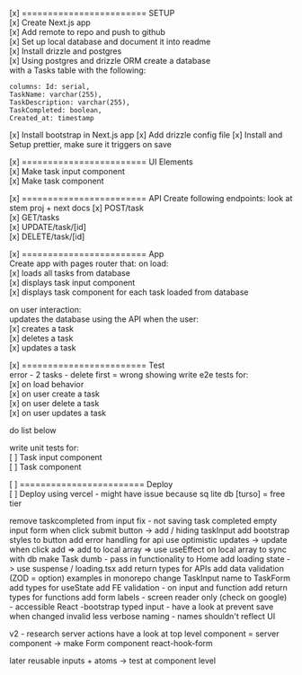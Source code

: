 [x] ======================== SETUP  
[x] Create Next.js app  
[x] Add remote to repo and push to github  
[x] Set up local database and document it into readme  
[x] Install drizzle and postgres  
[x] Using postgres and drizzle ORM create a database  
with a Tasks table with the following:

    columns: Id: serial,
    TaskName: varchar(255),
    TaskDescription: varchar(255),
    TaskCompleted: boolean,
    Created_at: timestamp

[x] Install bootstrap in Next.js app
[x] Add drizzle config file
[x] Install and Setup prettier, make sure it triggers on save

[x] ======================== UI Elements  
[x] Make task input component  
[x] Make task component

[x] ======================== API
Create following endpoints: look at stem proj + next docs
[x] POST/task  
[x] GET/tasks  
[x] UPDATE/task/[id]  
[x] DELETE/task/[id]

[x] ======================== App  
Create app with pages router that:
on load:  
[x] loads all tasks from database  
[x] displays task input component  
[x] displays task component for each task loaded from database

on user interaction:  
updates the database using the API when the user:  
[x] creates a task  
[x] deletes a task  
[x] updates a task

[x] ======================== Test  
error - 2 tasks - delete first = wrong showing
write e2e tests for:  
[x] on load behavior  
[x] on user create a task  
[x] on user delete a task  
[x] on user updates a task

do list below

write unit tests for:  
[ ] Task input component  
[ ] Task component

[ ] ======================== Deploy  
[ ] Deploy using vercel - might have issue because sq lite db [turso] = free tier

remove taskcompleted from input
fix - not saving task completed
empty input form when click submit
button -> add / hiding taskInput
add bootstrap styles to button
add error handling for api
use optimistic updates -> update when click add => add to local array => use useEffect on local array to sync with db
make Task dumb - pass in functionality to Home
add loading state -> use suspense / loading.tsx
add return types for APIs
add data validation (ZOD = option) examples in monorepo
change TaskInput name to TaskForm
add types for useState
add FE validation - on input and function
add return types for functions
add form labels - screen reader only (check on google) - accessible
React -bootstrap typed input - have a look at
prevent save when changed invalid
less verbose naming - names shouldn't reflect UI

v2 - research server actions
have a look at top level component = server component -> make Form component
react-hook-form

later
reusable inputs + atoms -> test at component level
